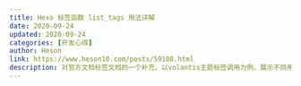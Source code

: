```yaml
---
title: Hexo 标签函数 list_tags 用法详解
date: 2020-09-24
updated: 2020-09-24
categories: [开发心得]
author: Heson
link: https://www.heson10.com/posts/59108.html
description: 对官方文档标签文档的一个补充，以volantis主题标签调用为例，展示不同用法下的标签示例。
---
```

